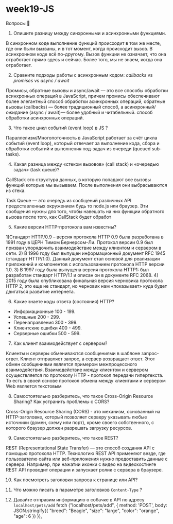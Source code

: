 # week19-JS
Вопросы 💎
1. Опишите разницу между синхронными и асинхронными функциями.

В синхронном коде выполнение функций происходит в том же месте, где они были вызваны, и в тот момент, когда происходит вызов. В асинхронном коде всё по-другому. Вызов функции не означает, что она отработает прямо здесь и сейчас. Более того, мы не знаем, когда она отработает.

2. Сравните подходы работы с асинхронным кодом: *сallbacks* vs *promises* vs *async / await*

Промисы, обратные вызовы и async/await — это все способы обработки асинхронных операций в JavaScript, причем промисы обеспечивают более элегантный способ обработки асинхронных операций, обратные вызовы (callbacks) — более традиционный способ, а асинхронный/ожидание (async / await)— более удобный и читабельный. способ обработки асинхронных операций.

3. Что такое цикл событий (event loop) в JS ?

Параллелизм/Многопоточность в JavaScript работает за счёт цикла событий (event loop), который отвечает за выполнение кода, сбора и обработки событий и выполнения под-задач из очереди (queued sub-tasks).

4. Какая разница между «стеком вызовов» (call stack) и «очередью задач» (task queue)?

CallStack это структура данных, в которую попадают все вызовы функций которые мы вызываем. После выполнения они выбрасываются из стека.

Task Queue — это очередь из сообщений различных API предоставленных окружением будь то node.js или браузер. Эти сообщения нужны для того, чтобы навешать на них функции обратного вызова после того, как CallStack будет обработ

5. Какие версии HTTP-протокола вам известны?

1)Стандарт HTTP/0.9 – версия протокола HTTP 0.9 была разработана в 1991 году в ЦЕРН Тимом Бернерсом-Ли. Протокол версии 0.9 был призван упорядочить взаимодействие между клиентом и сервером в сети. 
2) В 1996 году был выпущен информационный документ RFC 1945 (стандарт HTTP/1.0). Данный документ стал основой для реализации приложений и компонентов с использованием протокола HTTP версии 1.0. 
3) В 1997 году была выпущена версия протокола HTTP1: был разработан стандарт HTTP/1.1 и описан он в документе RFC 2068. 
4) 2015 году была опубликована финальная версия черновика протокола HTTP 2, это еще не стандарт, но черновик нам «показывает» куда будет двигаться развитие интернета. 

6. Какие знаете коды ответа (состояния) HTTP?

* Информационные 100 - 199.
* Успешные 200 - 299.
* Перенаправления 300 - 399.
* Клиентские ошибки 400 - 499.
* Серверные ошибки 500 - 599.

7. Как клиент взаимодействует с сервером?

Клиенты и серверы обмениваются сообщениями в шаблоне запрос-ответ. Клиент отправляет запрос, а сервер возвращает ответ. Этот обмен сообщениями является примером межпроцессного взаимодействия. Взаимодействие между клиентом и сервером осуществляется по протоколу HTTP - протокол передачи гипертекста. То есть в своей основе протокол обмена между клиентами и сервером Web является текстовым 

8. Самостоятельно разберитесь, что такое Cross-Origin Resource Sharing? Как устранить проблемы с CORS?

Cross-Origin Resource Sharing (CORS) - это механизм, основанный на HTTP-заголовке, который позволяет серверу указывать любые источники (домен, схему или порт), кроме своего собственного, с которого браузер должен разрешать загрузку ресурсов.

9. Самостоятельно разберитесь, что такое REST?

REST (Representational State Transfer) — это способ создания API с помощью протокола HTTP.
Технологию REST API применяют везде, где пользователю сайта или веб-приложения нужно предоставить данные с сервера. Например, при нажатии иконки с видео на видеохостинге REST API проводит операции и запускает ролик с сервера в браузере. 

10. Как посмотреть заголовки запроса к странице или API?

11. Что можно писать в параметре заголовков `Content-Type` ?
12. Давайте отправим информацию о собачке в API по адресу `localhost/pets/add`
fetch ("localhost/pets/add", {
    method: 'POST',
    body: JSON.stringify({
      "breed": "Beagle",
		  "size": "large",
		  "color": "orange",
		  "age": 6
      })
    }),
